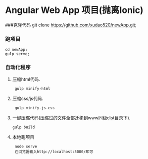 # Angular Web App 项目(抛离Ionic)

###克隆代码
    git clone https://github.com/xudao520/newApp.git;
    
### 跑项目
    cd newApp;
    gulp serve;

### 自动化程序
1. 压缩html代码.

        gulp minify-html

2. 压缩css/js代码.

        gulp minify-js-css

3. 一键压缩代码(压缩过的文件全部迁移到www同级dist目录下).

       gulp build

4. 本地跑项目

        node serve
        在浏览器输入http://localhost:5000/即可
